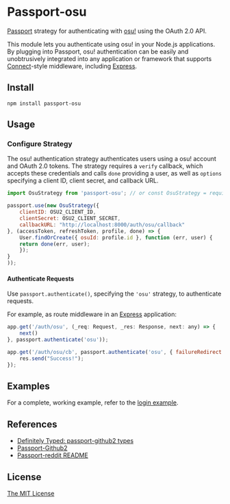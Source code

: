 # Passport-osu

[Passport](https://github.com/jaredhanson/passport) strategy for authenticating
with [osu!](https://osu.ppy.sh/) using the OAuth 2.0 API.

This module lets you authenticate using osu! in your Node.js applications.
By plugging into Passport, osu! authentication can be easily and
unobtrusively integrated into any application or framework that supports
[Connect](http://www.senchalabs.org/connect/)-style middleware, including
[Express](http://expressjs.com/).

## Install

```
npm install passport-osu
```

## Usage

### Configure Strategy

The osu! authentication strategy authenticates users using a osu!
account and OAuth 2.0 tokens.  The strategy requires a `verify` callback, which
accepts these credentials and calls `done` providing a user, as well as
`options` specifying a client ID, client secret, and callback URL.

```javascript
import OsuStrategy from 'passport-osu'; // or const OsuStrategy = require('passport-osu');

passport.use(new OsuStrategy({
    clientID: OSU2_CLIENT_ID,
    clientSecret: OSU2_CLIENT_SECRET,
    callbackURL: "http://localhost:8000/auth/osu/callback"
}, (accessToken, refreshToken, profile, done) => {
    User.findOrCreate({ osuId: profile.id }, function (err, user) {
    return done(err, user);
    });
}
));
```

#### Authenticate Requests

Use `passport.authenticate()`, specifying the `'osu'` strategy, to
authenticate requests.

For example, as route middleware in an [Express](http://expressjs.com/)
application:

```javascript
app.get('/auth/osu', (_req: Request, _res: Response, next: any) => {
    next()
}, passport.authenticate('osu'));

app.get('/auth/osu/cb', passport.authenticate('osu', { failureRedirect: '/' }), (req: Request, res: Response) => {
    res.send("Success!");
});
```

## Examples

For a complete, working example, refer to the [login example](https://github.com/MiraiSubject/passport-osu/tree/master/example/login).

## References

- [Definitely Typed: passport-github2 types](https://github.com/DefinitelyTyped/DefinitelyTyped/tree/master/types/passport-github2)
- [Passport-Github2](https://github.com/cfsghost/passport-github)
- [Passport-reddit README](https://github.com/Slotos/passport-reddit)

## License

[The MIT License](http://opensource.org/licenses/MIT)
